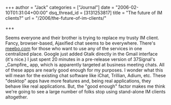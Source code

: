 +++
author = "Jack"
categories = ["Journal"]
date = "2006-02-10T01:31:04+00:00"
dsq_thread_id = [3131253817]
title = "The future of IM clients?"
url = "/2006/the-future-of-im-clients/"

+++

Seems everyone and their brother is trying to replace my trusty IM client. Fancy, browser-based, Ajaxified chat seems to be everywhere. There's [meebo.com](<http://www.meebo.com>) for those who want to use any of the services in one centralized place. Google just added Gtalk directly in the Gmail interface (it's nice.) I just spent 20 minutes in a pre-release version of 37Signal's \_Campfire\_ app, which is apparently targeted at business meeting chats. All of these apps are nearly good enough for my purposes. I wonder what this will mean for the existing chat software like iChat, Trillian, Adium, etc. These "desktop" apps have more features and, being real applications, they behave like real applications. But, the "good enough" factor makes me think we're going to see a large number of folks stop using stand-alone IM clients altogether.